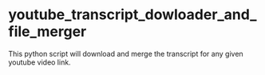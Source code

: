# youtube_transcript_dowloader_and_file_merger
This python script will download and merge the transcript for any given youtube video link.
